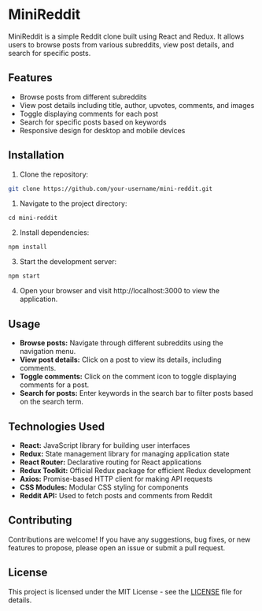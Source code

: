 # MiniReddit

MiniReddit is a simple Reddit clone built using React and Redux. It allows users to browse posts from various subreddits, view post details, and search for specific posts.

## Features

- Browse posts from different subreddits
- View post details including title, author, upvotes, comments, and images
- Toggle displaying comments for each post
- Search for specific posts based on keywords
- Responsive design for desktop and mobile devices

## Installation

1. Clone the repository:

```bash
git clone https://github.com/your-username/mini-reddit.git
```

1. Navigate to the project directory:
```
cd mini-reddit
```

2. Install dependencies:
```
npm install
```

3. Start the development server:
```
npm start
```

4. Open your browser and visit http://localhost:3000 to view the application.

## Usage

- **Browse posts:** Navigate through different subreddits using the navigation menu.
- **View post details:** Click on a post to view its details, including comments.
- **Toggle comments:** Click on the comment icon to toggle displaying comments for a post.
- **Search for posts:** Enter keywords in the search bar to filter posts based on the search term.

## Technologies Used

- **React:** JavaScript library for building user interfaces
- **Redux:** State management library for managing application state
- **React Router:** Declarative routing for React applications
- **Redux Toolkit:** Official Redux package for efficient Redux development
- **Axios:** Promise-based HTTP client for making API requests
- **CSS Modules:** Modular CSS styling for components
- **Reddit API:** Used to fetch posts and comments from Reddit

## Contributing

Contributions are welcome! If you have any suggestions, bug fixes, or new features to propose, please open an issue or submit a pull request.

## License

This project is licensed under the MIT License - see the [LICENSE](LICENSE) file for details.
